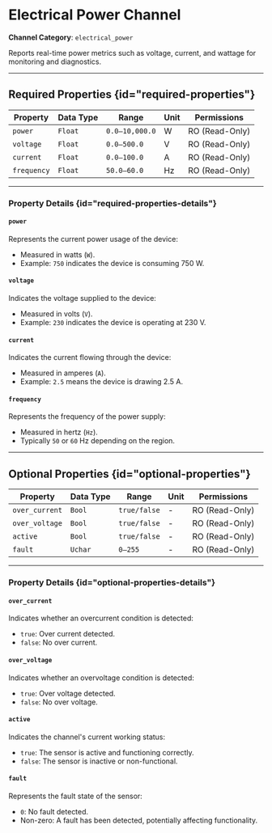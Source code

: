 # Electrical Power Channel

**Channel Category**: `electrical_power`

Reports real-time power metrics such as voltage, current, and wattage for monitoring and diagnostics.

---

## Required Properties {id="required-properties"}

| **Property** | **Data Type** | **Range**      | **Unit** | **Permissions** |
|--------------|---------------|----------------|----------|-----------------|
| `power`      | `Float`       | `0.0–10,000.0` | W        | RO (Read-Only)  |
| `voltage`    | `Float`       | `0.0–500.0`    | V        | RO (Read-Only)  |
| `current`    | `Float`       | `0.0–100.0`    | A        | RO (Read-Only)  |
| `frequency`  | `Float`       | `50.0–60.0`    | Hz       | RO (Read-Only)  |

---

### Property Details {id="required-properties-details"}

#### `power`
Represents the current power usage of the device:

- Measured in watts (`W`).
- Example: `750` indicates the device is consuming 750 W.

#### `voltage`

Indicates the voltage supplied to the device:

- Measured in volts (`V`).
- Example: `230` indicates the device is operating at 230 V.

#### `current`

Indicates the current flowing through the device:

- Measured in amperes (`A`).
- Example: `2.5` means the device is drawing 2.5 A.

#### `frequency`

Represents the frequency of the power supply:

- Measured in hertz (`Hz`).
- Typically `50` or `60` Hz depending on the region.

---

## Optional Properties {id="optional-properties"}

| **Property**   | **Data Type** | **Range**    | **Unit** | **Permissions** |
|----------------|---------------|--------------|----------|-----------------|
| `over_current` | `Bool`        | `true/false` | -        | RO (Read-Only)  |
| `over_voltage` | `Bool`        | `true/false` | -        | RO (Read-Only)  |
| `active`       | `Bool`        | `true/false` | -        | RO (Read-Only)  |
| `fault`        | `Uchar`       | `0–255`      | -        | RO (Read-Only)  |

---

### Property Details {id="optional-properties-details"}

#### `over_current`

Indicates whether an overcurrent condition is detected:

- `true`: Over current detected.
- `false`: No over current.

#### `over_voltage`

Indicates whether an overvoltage condition is detected:

- `true`: Over voltage detected.
- `false`: No over voltage.

#### `active`

Indicates the channel's current working status:

- `true`: The sensor is active and functioning correctly.
- `false`: The sensor is inactive or non-functional.

#### `fault`

Represents the fault state of the sensor:

- `0`: No fault detected.
- Non-zero: A fault has been detected, potentially affecting functionality.
